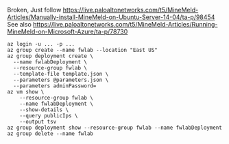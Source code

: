 Broken, Just follow https://live.paloaltonetworks.com/t5/MineMeld-Articles/Manually-install-MineMeld-on-Ubuntu-Server-14-04/ta-p/98454
See also https://live.paloaltonetworks.com/t5/MineMeld-Articles/Running-MineMeld-on-Microsoft-Azure/ta-p/78730

```
az login -u ... -p ...
az group create --name fwlab --location "East US"
az group deployment create \
  --name fwlabDeployment \
  --resource-group fwlab \
  --template-file template.json \
  --parameters @parameters.json \
  --parameters adminPassword=
az vm show \
    --resource-group fwlab \
    --name fwlabDeployment \
    --show-details \
    --query publicIps \
    --output tsv  
az group deployment show --resource-group fwlab --name fwlabDeployment    
az group delete --name fwlab    
```